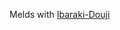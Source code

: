 Melds with [Ibaraki-Douji](https://rachel-brighton.github.io/card?set=2HU&num=79&name=Ibaraki-Douji)